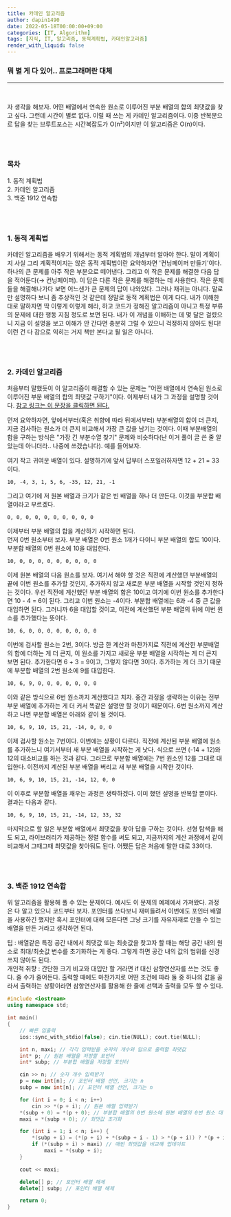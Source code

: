```yaml
---
title: 카데인 알고리즘
author: dapin1490
date: 2022-05-18T00:00:00+09:00
categories: [IT, Algorithm]
tags: [지식, IT, 알고리즘, 동적계획법, 카데인알고리즘]
render_with_liquid: false
---
```


### 뭐 별 게 다 있어.. 프로그래머란 대체

-----

<br>

자 생각을 해보자. 어떤 배열에서 연속한 원소로 이루어진 부분 배열의 합의 최댓값을 찾고 싶다. 그런데 시간이 별로 없다. 이럴 때 쓰는 게 카데인 알고리즘이다. 이중 반복문으로 답을 찾는 브루트포스는 시간복잡도가 O(n²)이지만 이 알고리즘은 O(n)이다.  
  
<br><br>

### 목차
<p>1. 동적 계획법<br>
2. 카데인 알고리즘<br>
3. 백준 1912 연속합</p>
  
<br><br>
  
### 1. 동적 계획법
카데인 알고리즘을 배우기 위해서는 동적 계획법의 개념부터 알아야 한다. 말이 계획이지 사실 그리 계획적이지는 않은 동적 계획법이란 요약하자면 '컨닝페이퍼 만들기'이다.  
하나의 큰 문제를 아주 작은 부분으로 떼어낸다. 그리고 이 작은 문제를 해결한 다음 답을 적어둔다(→ 컨닝페이퍼). 이 답은 다른 작은 문제를 해결하는 데 사용한다. 작은 문제들을 해결해나가다 보면 어느샌가 큰 문제의 답이 나와있다. 그러나 재귀는 아니다. 말로만 설명하다 보니 좀 추상적인 것 같은데 정말로 동적 계획법은 이게 다다. 내가 이해한 대로 말하자면 딱 이렇게 이렇게 해라, 하고 코드가 정해진 알고리즘이 아니고 특정 부류의 문제에 대한 행동 지침 정도로 보면 된다. 내가 이 개념을 이해하는 데 몇 달은 걸렸으니 지금 이 설명을 보고 이해가 안 간다면 충분히 그럴 수 있으니 걱정하지 않아도 된다! 이런 건 다 감으로 익히는 거지 책만 본다고 될 일은 아니다.  
  
<br><br>

### 2. 카데인 알고리즘
처음부터 말했듯이 이 알고리즘이 해결할 수 있는 문제는 "어떤 배열에서 연속된 원소로 이루어진 부분 배열의 합의 최댓값 구하기"이다. 이제부터 내가 그 과정을 설명할 것이다. [참고 링크는 이 문장을 클릭하면 된다.](https://medium.com/@vdongbin/kadanes-algorithm-%EC%B9%B4%EB%8D%B0%EC%9D%B8-%EC%95%8C%EA%B3%A0%EB%A6%AC%EC%A6%98-acbc8c279f29)  
  
먼저 요약하자면, 앞에서부터(혹은 취향에 따라 뒤에서부터) 부분배열의 합이 더 큰지, 지금 검사하는 원소가 더 큰지 비교해서 가장 큰 값을 남기는 것이다. 이때 부분배열의 합을 구하는 방식은 "가장 긴 부분수열 찾기" 문제와 비슷하다(난 이거 풀이 글 쓴 줄 알았는데 아니더라.. 나중에 쓰겠습니다). 예를 들어보자.  
  
여기 작고 귀여운 배열이 있다. 설명하기에 앞서 답부터 스포일러하자면 12 + 21 = 33이다.  
  
`10, -4, 3, 1, 5, 6, -35, 12, 21, -1`  
  
그리고 여기에 저 원본 배열과 크기가 같은 빈 배열을 하나 더 만든다. 이것을 부분합 배열이라고 부르겠다.  
  
`0, 0, 0, 0, 0, 0, 0, 0, 0, 0`  
  
이제부터 부분 배열의 합을 계산하기 시작하면 된다.  
먼저 0번 원소부터 보자. 부분 배열은 0번 원소 1개가 다이니 부분 배열의 합도 10이다. 부분합 배열의 0번 원소에 10을 대입한다.  
  
`10, 0, 0, 0, 0, 0, 0, 0, 0, 0`  
  
이제 원본 배열의 다음 원소를 보자. 여기서 해야 할 것은 직전에 계산했던 부분배열의 끝에 이번 원소를 추가할 것인지, 추가하지 않고 새로운 부분 배열을 시작할 것인지 정하는 것이다. 우선 직전에 계산했던 부분 배열의 합은 10이고 여기에 이번 원소를 추가한다면 10 - 4 = 6이 된다. 그리고 이번 원소는 -4이다. 부분합 배열에는 6과 -4 중 큰 값을 대입하면 된다. 그러니까 6을 대입할 것이고, 이전에 계산했던 부분 배열의 뒤에 이번 원소를 추가했다는 뜻이다.  
  
`10, 6, 0, 0, 0, 0, 0, 0, 0, 0`  
  
이번에 검사할 원소는 2번, 3이다. 방금 한 계산과 마찬가지로 직전에 계산한 부분배열의 합에 더하는 게 더 큰지, 이 원소를 가지고 새로운 부분 배열을 시작하는 게 더 큰지 보면 된다. 추가한다면 6 + 3 = 9이고, 그렇지 않다면 3이다. 추가하는 게 더 크기 때문에 부분합 배열의 2번 원소에 9를 대입한다.  
  
`10, 6, 9, 0, 0, 0, 0, 0, 0, 0`  
  
이와 같은 방식으로 6번 원소까지 계산했다고 치자. 중간 과정을 생략하는 이유는 전부 부분 배열에 추가하는 게 더 커서 똑같은 설명만 할 것이기 때문이다. 6번 원소까지 계산하고 나면 부분합 배열은 아래와 같이 될 것이다.  
  
`10, 6, 9, 10, 15, 21, -14, 0, 0, 0`  
  
이제 검사할 원소는 7번이다. 이번에는 상황이 다르다. 직전에 계산된 부분 배열에 원소를 추가하느니 여기서부터 새 부분 배열을 시작하는 게 낫다. 식으로 쓰면 (-14 + 12)와 12의 대소비교를 하는 것과 같다. 그러므로 부분합 배열에는 7번 원소인 12를 그대로 대입한다. 이전까지 계산된 부분 배열을 버리고 새 부분 배열을 시작한 것이다.  
  
`10, 6, 9, 10, 15, 21, -14, 12, 0, 0`  
  
이 이후로 부분합 배열을 채우는 과정은 생략하겠다. 이미 했던 설명을 반복할 뿐이다. 결과는 다음과 같다.  
  
`10, 6, 9, 10, 15, 21, -14, 12, 33, 32`  
  
마지막으로 할 일은 부분합 배열에서 최댓값을 찾아 답을 구하는 것이다. 선형 탐색을 해도 되고, 라이브러리가 제공하는 정렬 함수를 써도 되고, 지금까지의 계산 과정에서 같이 비교해서 그때그때 최댓값을 찾아둬도 된다. 어쨌든 답은 처음에 말한 대로 33이다.  
  
<br><br>

### 3. 백준 1912 연속합
위 알고리즘을 활용해 풀 수 있는 문제이다. 예시도 이 문제의 예제에서 가져왔다. 과정은 다 알고 있으니 코드부터 보자. 포인터를 쓰다보니 재미들려서 이번에도 포인터 배열을 사용하긴 했지만 혹시 포인터에 대해 모른다면 그냥 크기를 자유자재로 만들 수 있는 배열을 만든 거라고 생각하면 된다.  
  
팁 : 배열같은 특정 공간 내에서 최댓값 또는 최솟값을 찾고자 할 때는 해당 공간 내의 원소로 최대/최솟값 변수를 초기화하는 게 좋다. 그렇게 하면 공간 내의 값의 범위를 신경쓰지 않아도 된다.  
개인적 취향 : 간단한 크기 비교와 대입만 할 거라면 if 대신 삼항연산자를 쓰는 것도 좋다. 줄 수가 줄어든다. 출력할 때에도 마찬가지로 어떤 조건에 따라 둘 중 하나의 값을 골라서 출력하는 상황이라면 삼항연산자를 활용해 한 줄에 선택과 출력을 모두 할 수 있다.  
  
```cpp
#include <iostream>
using namespace std;

int main()
{
    // 빠른 입출력
    ios::sync_with_stdio(false); cin.tie(NULL); cout.tie(NULL);

    int n, maxi; // 각각 입력받을 숫자의 개수와 답으로 출력할 최댓값
    int* p; // 원본 배열을 저장할 포인터
    int* subp; // 부분합 배열을 저장할 포인터

    cin >> n; // 숫자 개수 입력받기
    p = new int[n]; // 포인터 배열 선언, 크기는 n
    subp = new int[n]; // 포인터 배열 선언, 크기는 n

    for (int i = 0; i < n; i++)
        cin >> *(p + i); // 원본 배열 입력받기
    *(subp + 0) = *(p + 0); // 부분합 배열의 0번 원소에 원본 배열의 0번 원소 대입
    maxi = *(subp + 0); // 최댓값 초기화

    for (int i = 1; i < n; i++) {
        *(subp + i) = (*(p + i) + *(subp + i - 1) > *(p + i)) ? *(p + i) + *(subp + i - 1) : *(p + i); // 삼항연산자로 대입했다. 의미는 이전에 설명한 논리와 같다.
        if (*(subp + i) > maxi) // 매번 최댓값을 비교해 업데이트
            maxi = *(subp + i);
    }

    cout << maxi;

    delete[] p; // 포인터 배열 해제
    delete[] subp; // 포인터 배열 해제

    return 0;
}
```  